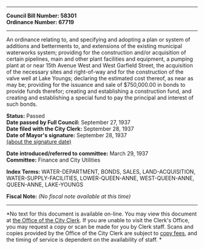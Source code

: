 * * * * *  
  
**Council Bill Number: [](#h0)[](#h2)58301**   
**Ordinance Number: 67719**  
  
* * * * *  
  
An ordinance relating to, and specifying and adopting a plan or system of additions and betterments to, and extensions of the existing municipal waterworks system; providing for the construction and/or acquisition of certain pipelines, main and other plant facilities and equipment, a pumping plant at or near 15th Avenue West and West Garfield Street, the acquisition of the necessary sites and right-of-way and for the construction of the valve well at Lake Youngs; declaring the estimated cost thereof, as near as may be; providing for the issuance and sale of $750,000.00 in bonds to provide funds therefor; creating and establishing a construction fund, and creating and establishing a special fund to pay the principal and interest of such bonds.  
  
**Status:** Passed   
**Date passed by Full Council:** September 27, 1937   
**Date filed with the City Clerk:** September 28, 1937   
**Date of Mayor's signature:** September 28, 1937   
[(about the signature date)](/~public/approvaldate.htm)   
  
  
**Date introduced/referred to committee:** March 29, 1937   
**Committee:** Finance and City Utilities   
  
**Index Terms:** WATER-DEPARTMENT, BONDS, SALES, LAND-ACQUISITION, WATER-SUPPLY-FACILITIES, LOWER-QUEEN-ANNE, WEST-QUEEN-ANNE, QUEEN-ANNE, LAKE-YOUNGS  
  
**Fiscal Note:** *(No fiscal note available at this time)*  
  
* * * * *  
  
*No text for this document is available on-line. You may view this document at [the Office of the City Clerk](http://www.seattle.gov/leg/clerk/contactUs.htm). If you are unable to visit the Clerk's Office, you may request a copy or scan be made for you by Clerk staff. Scans and copies provided by the Office of the City Clerk are subject to [copy fees](http://clerk.seattle.gov/~public/clerkfees.htm), and the timing of service is dependent on the availability of staff. *  
  
  
